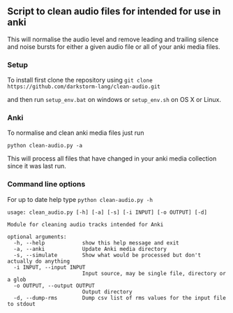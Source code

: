 ## Script to clean audio files for intended for use in anki

This will normalise the audio level and remove leading and trailing silence and noise bursts for either a given audio file or all of your anki media files. 


### Setup
To install first clone the repository using  ```git clone https://github.com/darkstorm-lang/clean-audio.git```

and then run `setup_env.bat` on windows or `setup_env.sh` on OS X or Linux.

### Anki

To normalise and clean anki media files just run

```python clean-audio.py -a```

This will process all files that have changed in your anki media collection since it was last run.

### Command line options

For up to date help type `python clean-audio.py -h`

```
usage: clean_audio.py [-h] [-a] [-s] [-i INPUT] [-o OUTPUT] [-d]

Module for cleaning audio tracks intended for Anki

optional arguments:
  -h, --help            show this help message and exit
  -a, --anki            Update Anki media directory
  -s, --simulate        Show what would be processed but don't actually do anything
  -i INPUT, --input INPUT
                        Input source, may be single file, directory or a glob
  -o OUTPUT, --output OUTPUT
                        Output directory
  -d, --dump-rms        Dump csv list of rms values for the input file to stdout
```
